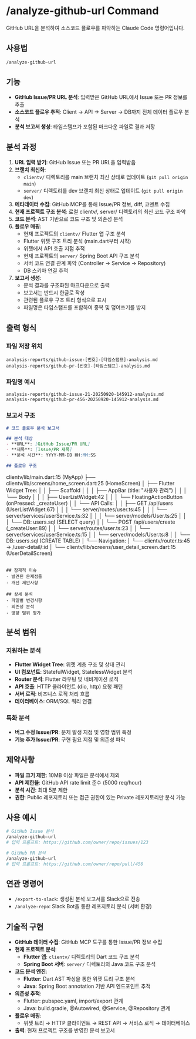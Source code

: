 # /analyze-github-url Command

GitHub URL을 분석하여 소스코드 플로우를 파악하는 Claude Code 명령어입니다.

## 사용법

```bash
/analyze-github-url
```

## 기능

- **GitHub Issue/PR URL 분석**: 입력받은 GitHub URL에서 Issue 또는 PR 정보를 추출
- **소스코드 플로우 추적**: Client → API → Server → DB까지 전체 데이터 플로우 분석
- **분석 보고서 생성**: 타임스탬프가 포함된 마크다운 파일로 결과 저장

## 분석 과정

1. **URL 입력 받기**: GitHub Issue 또는 PR URL을 입력받음
2. **브랜치 최신화**:
   - `clientv/` 디렉토리를 main 브랜치 최신 상태로 업데이트 (`git pull origin main`)
   - `server/` 디렉토리를 dev 브랜치 최신 상태로 업데이트 (`git pull origin dev`)
3. **메타데이터 수집**: GitHub MCP를 통해 Issue/PR 정보, diff, 코멘트 수집
4. **현재 프로젝트 구조 분석**: 로컬 clientv/, server/ 디렉토리의 최신 코드 구조 파악
5. **코드 분석**: AST 기반으로 코드 구조 및 의존성 분석
6. **플로우 매핑**:
   - 현재 프로젝트의 `clientv/` Flutter 앱 구조 분석
   - Flutter 위젯 구조 트리 분석 (main.dart부터 시작)
   - 위젯에서 API 호출 지점 추적
   - 현재 프로젝트의 `server/` Spring Boot API 구조 분석
   - 서버 코드 연결 관계 파악 (Controller → Service → Repository)
   - DB 스키마 연결 추적
7. **보고서 생성**: 
   - 분석 결과를 구조화된 마크다운으로 출력
   - 보고서는 반드시 한글로 작성
   - 관련된 플로우 구조 트리 형식으로 표시
   - 파일명은 타임스탬프를 포함하여 중복 및 덮어쓰기를 방지

## 출력 형식

### 파일 저장 위치
```
analysis-reports/github-issue-[번호]-[타임스탬프]-analysis.md
analysis-reports/github-pr-[번호]-[타임스탬프]-analysis.md
```

### 파일명 예시
```****
analysis-reports/github-issue-21-20250920-145912-analysis.md
analysis-reports/github-pr-456-20250920-145912-analysis.md
```

### 보고서 구조
```markdown
# 코드 플로우 분석 보고서

## 분석 대상
- **URL**: [GitHub Issue/PR URL]
- **제목**: [Issue/PR 제목]
- **분석 시간**: YYYY-MM-DD HH:MM:SS

## 플로우 구조
```
clientv/lib/main.dart:15 (MyApp)
├── clientv/lib/screens/home_screen.dart:25 (HomeScreen)
│   ├── Flutter Widget Tree:
│   │   ├── Scaffold
│   │   │   ├── AppBar (title: "사용자 관리")
│   │   │   └── Body
│   │   │       ├── UserListWidget:42
│   │   │       └── FloatingActionButton (onPressed: _createUser)
│   │   └── API Calls:
│   │       ├── GET /api/users (UserListWidget:67)
│   │       │   └── server/routes/user.ts:45
│   │       │       └── server/services/userService.ts:32
│   │       │           └── server/models/User.ts:25
│   │       │               └── DB: users.sql (SELECT query)
│   │       └── POST /api/users/create (_createUser:89)
│   │           └── server/routes/user.ts:23
│   │               └── server/services/userService.ts:15
│   │                   └── server/models/User.ts:8
│   │                       └── DB: users.sql (CREATE TABLE)
│   └── Navigation:
│       └── clientv/router.ts:45 → /user-detail/:id
│           └── clientv/lib/screens/user_detail_screen.dart:15 (UserDetailScreen)
```

## 잠재적 이슈
- 발견된 문제점들
- 개선 제안사항

## 상세 분석
- 파일별 변경사항
- 의존성 분석
- 영향 범위 평가
```

## 분석 범위

### 지원하는 분석
- **Flutter Widget Tree**: 위젯 계층 구조 및 상태 관리
- **UI 컴포넌트**: StatefulWidget, StatelessWidget 분석
- **Router 분석**: Flutter 라우팅 및 네비게이션 로직
- **API 호출**: HTTP 클라이언트 (dio, http) 요청 패턴
- **서버 로직**: 비즈니스 로직 처리 흐름
- **데이터베이스**: ORM/SQL 쿼리 연결

### 특화 분석
- **버그 수정 Issue/PR**: 문제 발생 지점 및 영향 범위 특정
- **기능 추가 Issue/PR**: 구현 필요 지점 및 의존성 파악

## 제약사항

- **파일 크기 제한**: 10MB 이상 파일은 분석에서 제외
- **API 제한율**: GitHub API rate limit 준수 (5000 req/hour)
- **분석 시간**: 최대 5분 제한
- **권한**: Public 레포지토리 또는 접근 권한이 있는 Private 레포지토리만 분석 가능

## 사용 예시

```bash
# GitHub Issue 분석
/analyze-github-url
# 입력 프롬프트: https://github.com/owner/repo/issues/123

# GitHub PR 분석
/analyze-github-url
# 입력 프롬프트: https://github.com/owner/repo/pull/456
```

## 연관 명령어

- `/export-to-slack`: 생성된 분석 보고서를 Slack으로 전송
- `/analyze-repo`: Slack Bot을 통한 레포지토리 분석 (서버 환경)

## 기술적 구현

- **GitHub 데이터 수집**: GitHub MCP 도구를 통한 Issue/PR 정보 수집
- **현재 프로젝트 분석**:
  - **Flutter 앱**: `clientv/` 디렉토리의 Dart 코드 구조 분석
  - **Spring Boot 서버**: `server/` 디렉토리의 Java 코드 구조 분석
- **코드 분석 엔진**:
  - **Flutter**: Dart AST 파싱을 통한 위젯 트리 구조 분석
  - **Java**: Spring Boot annotation 기반 API 엔드포인트 추적
- **의존성 추적**:
  - Flutter: pubspec.yaml, import/export 관계
  - Java: build.gradle, @Autowired, @Service, @Repository 관계
- **플로우 매핑**:
  - 위젯 트리 → HTTP 클라이언트 → REST API → 서비스 로직 → 데이터베이스
- **출력**: 현재 프로젝트 구조를 반영한 분석 보고서
